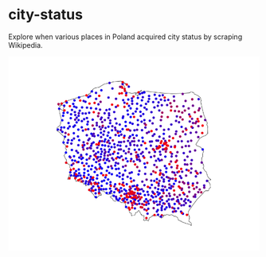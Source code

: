 # city-status
Explore when various places in Poland acquired city status by scraping Wikipedia.

![alt text](https://raw.githubusercontent.com/maciek-pioro/city-status/main/dc684dac-1840-427c-910a-8d1953459904.png)
